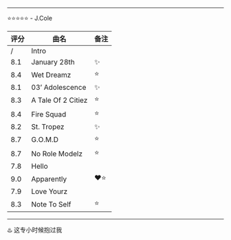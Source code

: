 
---

⭐⭐⭐⭐⭐ - J.Cole

| 评分  | 曲名                 | 备注  |
| --- | ------------------ | --- |
| /   | Intro              |     |
| 8.1 | January 28th       | ✨   |
| 8.4 | Wet Dreamz         | ⭐   |
| 8.1 | 03’ Adolescence    | ✨   |
| 8.3 | A Tale Of 2 Citiez | ⭐   |
| 8.4 | Fire Squad         | ⭐   |
| 8.2 | St. Tropez         | ✨   |
| 8.7 | G.O.M.D            | ⭐   |
| 8.7 | No Role Modelz     | ⭐   |
| 7.8 | Hello              |     |
| 9.0 | Apparently         | ❤️⭐ |
| 7.9 | Love Yourz         |     |
| 8.3 | Note To Self       | ⭐   |

---

♨️ 这专小时候抱过我